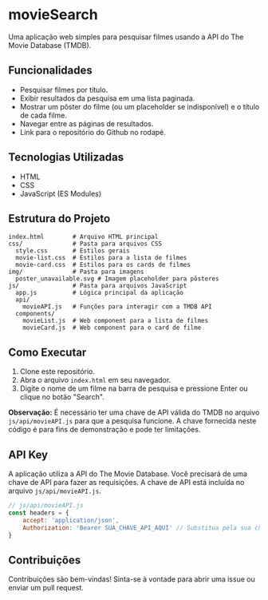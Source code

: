 # movieSearch

Uma aplicação web simples para pesquisar filmes usando a API do The Movie Database (TMDB).

## Funcionalidades

- Pesquisar filmes por título.
- Exibir resultados da pesquisa em uma lista paginada.
- Mostrar um pôster do filme (ou um placeholder se indisponível) e o título de cada filme.
- Navegar entre as páginas de resultados.
- Link para o repositório do Github no rodapé.

## Tecnologias Utilizadas

- HTML
- CSS
- JavaScript (ES Modules)

## Estrutura do Projeto

```
index.html        # Arquivo HTML principal
css/              # Pasta para arquivos CSS
  style.css       # Estilos gerais
  movie-list.css  # Estilos para a lista de filmes
  movie-card.css  # Estilos para os cards de filmes
img/              # Pasta para imagens
  poster_unavailable.svg # Imagem placeholder para pôsteres
js/               # Pasta para arquivos JavaScript
  app.js          # Lógica principal da aplicação
  api/
    movieAPI.js   # Funções para interagir com a TMDB API
  components/
    movieList.js  # Web component para a lista de filmes
    movieCard.js  # Web component para o card de filme
```

## Como Executar

1. Clone este repositório.
2. Abra o arquivo `index.html` em seu navegador.
3. Digite o nome de um filme na barra de pesquisa e pressione Enter ou clique no botão "Search".

**Observação:** É necessário ter uma chave de API válida do TMDB no arquivo `js/api/movieAPI.js` para que a pesquisa funcione. A chave fornecida neste código é para fins de demonstração e pode ter limitações.

## API Key

A aplicação utiliza a API do The Movie Database. Você precisará de uma chave de API para fazer as requisições.
A chave de API está incluída no arquivo `js/api/movieAPI.js`.

```javascript
// js/api/movieAPI.js
const headers = {
	accept: 'application/json',
	Authorization: 'Bearer SUA_CHAVE_API_AQUI' // Substitua pela sua chave de API
}
```

## Contribuições

Contribuições são bem-vindas! Sinta-se à vontade para abrir uma issue ou enviar um pull request.
